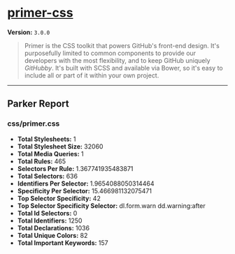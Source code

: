 # [primer-css]( http://primercss.io )

**Version:** `3.0.0`

> Primer is the CSS toolkit that powers GitHub's front-end design. It's purposefully limited to common components to provide our developers with the most flexibility, and to keep GitHub uniquely *GitHubby*. It's built with SCSS and available via Bower, so it's easy to include all or part of it within your own project.

* * *

## Parker Report

### css/primer.css

- **Total Stylesheets:** 1
- **Total Stylesheet Size:** 32060
- **Total Media Queries:** 1
- **Total Rules:** 465
- **Selectors Per Rule:** 1.367741935483871
- **Total Selectors:** 636
- **Identifiers Per Selector:** 1.9654088050314464
- **Specificity Per Selector:** 15.466981132075471
- **Top Selector Specificity:** 42
- **Top Selector Specificity Selector:** dl.form.warn dd.warning:after
- **Total Id Selectors:** 0
- **Total Identifiers:** 1250
- **Total Declarations:** 1036
- **Total Unique Colors:** 82
- **Total Important Keywords:** 157
